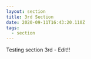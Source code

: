 ```yaml
---
layout: section
title: 3rd Section
date: 2020-09-11T16:43:20.110Z
tags:
  - section
---
```

Testing section 3rd - Edit!!